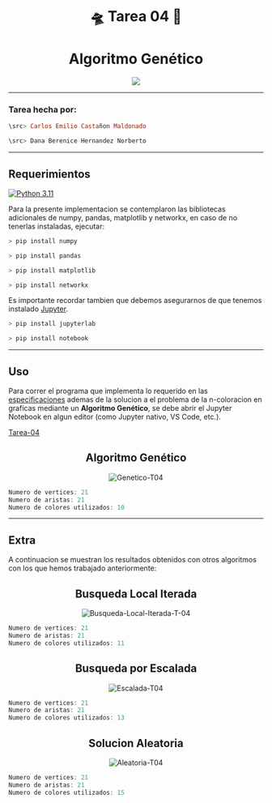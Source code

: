 <div align="center">

# 🛸 **Tarea 04** 🧬



# **Algoritmo Genético**


</div>



<div align="center">

[![](https://media1.tenor.com/m/DBdQYlMU3uUAAAAC/sabretooth-xmen.gif)](https://youtu.be/XGV8xCkpXjE?t=14)

</div>

---

### **Tarea hecha por:**

```Haskell
\src> Carlos Emilio Castañon Maldonado
```

```Kotlin  
\src> Dana Berenice Hernandez Norberto
```

---

## **Requerimientos**

[![Python 3.11](https://img.shields.io/badge/python-3.11-blue.svg)](https://www.python.org/downloads/release/python-311/)

Para la presente implementacion se contemplaron las bibliotecas adicionales de numpy, pandas, matplotlib y networkx, en caso de no tenerlas instaladas, ejecutar:

```C
> pip install numpy
```

```C
> pip install pandas
```

```C
> pip install matplotlib
```

```C
> pip install networkx
```

Es importante recordar tambien que debemos asegurarnos de que tenemos instalado [Jupyter](https://jupyter.org/install).

```C
> pip install jupyterlab
```

```C
> pip install notebook
```


---

## **Uso**

Para correr el programa que implementa lo requerido en las [especificaciones](./Zpecs/CE2024-2_Tarea04.pdf) ademas de la solucion a el problema de la n-coloracion 
en graficas mediante un **Algoritmo Genético**, se debe abrir el Jupyter Notebook en algun editor 
(como Jupyter nativo, VS Code, etc.).

[Tarea-04](./src/Tarea%204.ipynb)


<div align="center">

## **Algoritmo Genético**

![Genetico-T04](https://github.com/CarlosCastanon2099/Computo-Evolutivo/assets/108638686/3bff2073-5a6d-46dc-8f8f-b8c3df0247c0)

</div>

```C
Numero de vertices: 21
Numero de aristas: 21
Numero de colores utilizados: 10
```

---

## **Extra**
A continuacion se muestran los resultados obtenidos con otros algoritmos con los que hemos trabajado anteriormente:


<div align="center">

## **Busqueda Local Iterada**

![Busqueda-Local-Iterada-T-04](https://github.com/CarlosCastanon2099/Computo-Evolutivo/assets/108638686/4a9f0577-7fda-49f0-afbf-034fc4a6f06f)


</div>

```C
Numero de vertices: 21
Numero de aristas: 21
Numero de colores utilizados: 11
```

<div align="center">

## **Busqueda por Escalada**


![Escalada-T04](https://github.com/CarlosCastanon2099/Computo-Evolutivo/assets/108638686/854bd7bb-5efc-4c68-b630-29fdfab2ac6e)

</div>

```C
Numero de vertices: 21
Numero de aristas: 21
Numero de colores utilizados: 13
```

<div align="center">

## **Solucion Aleatoria**

![Aleatoria-T04](https://github.com/CarlosCastanon2099/Computo-Evolutivo/assets/108638686/9bf6f7f9-f880-4409-ab3a-beb8321119d7)


</div>

```C
Numero de vertices: 21
Numero de aristas: 21
Numero de colores utilizados: 15
```





